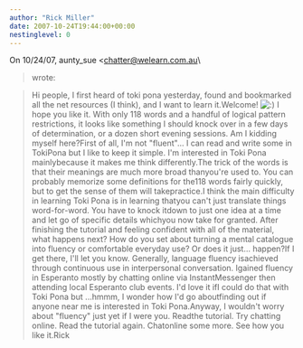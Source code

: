 ```yaml
---
author: "Rick Miller"
date: 2007-10-24T19:44:00+00:00
nestinglevel: 0
---
```

On 10/24/07, aunty\_sue <[chatter@welearn.com.au](mailto://chatter@welearn.com.au)\
> wrote:

> Hi people, I first heard of toki pona yesterday, found and bookmarked
> all the net resources (I think), and I want to learn it.Welcome! ![:)](images/smilies/icon_e_smile.gif "Smile") I hope you like it.
> With only 118 words and a handful of logical pattern restrictions, it
> looks like something I should knock over in a few days of
> determination, or a dozen short evening sessions. Am I kidding myself
> here?First of all, I'm not "fluent"... I can read and write some in TokiPona but I like to keep it simple. I'm interested in Toki Pona mainlybecause it makes me think differently.The trick of the words is that their meanings are much more broad thanyou're used to. You can probably memorize some definitions for the118 words fairly quickly, but to get the sense of them will takepractice.I think the main difficulty in learning Toki Pona is in learning thatyou can't just translate things word-for-word. You have to knock itdown to just one idea at a time and let go of specific details whichyou now take for granted.
> After finishing the tutorial and feeling confident with all of the
> material, what happens next? How do you set about turning a mental
> catalogue into fluency or comfortable everyday use? Or does it just...
> happen?If I get there, I'll let you know. Generally, language fluency isachieved through continuous use in interpersonal conversation. Igained fluency in Esperanto mostly by chatting online via InstantMessenger then attending local Esperanto club events. I'd love it ifI could do that with Toki Pona but ...hmmm, I wonder how I'd go aboutfinding out if anyone near me is interested in Toki Pona.Anyway, I wouldn't worry about "fluency" just yet if I were you. Readthe tutorial. Try chatting online. Read the tutorial again. Chatonline some more. See how you like it.Rick